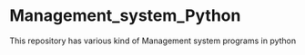 # Management_system_Python
This repository has various kind of Management system programs in python
